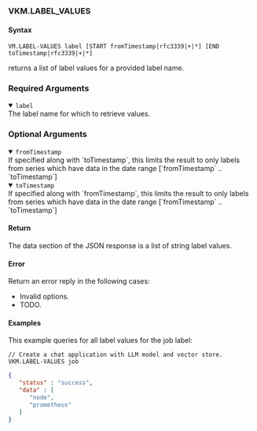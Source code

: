 ### VKM.LABEL_VALUES

#### Syntax

```
VM.LABEL-VALUES label [START fromTimestamp|rfc3339|+|*] [END toTimestamp|rfc3339|+|*]
```
returns a list of label values for a provided label name.

### Required Arguments

<details open><summary><code>label</code></summary>
The label name for which to retrieve values.
</details>

### Optional Arguments

<details open><summary><code>fromTimestamp</code></summary>
If specified along with `toTimestamp`, this limits the result to only labels from series which
have data in the date range [`fromTimestamp` .. `toTimestamp`]
</details>

<details open><summary><code>toTimestamp</code></summary>
If specified along with `fromTimestamp`, this limits the result to only labels from series which
have data in the date range [`fromTimestamp` .. `toTimestamp`]
</details>

#### Return

The data section of the JSON response is a list of string label values.

#### Error

Return an error reply in the following cases:

- Invalid options.
- TODO.

#### Examples

This example queries for all label values for the job label:
```
// Create a chat application with LLM model and vector store.
VKM.LABEL-VALUES job
```
```json
{
   "status" : "success",
   "data" : [
      "node",
      "prometheus"
   ]
}
```